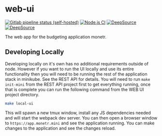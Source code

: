 # web-ui

[![Gitlab pipeline status (self-hosted)](https://img.shields.io/gitlab/pipeline/monetr/web-ui/main?gitlab_url=https%3A%2F%2Fgitlab.elliotcourant.dev%2Fgithub.com&logo=gitlab)](https://gitlab.elliotcourant.dev/github.com/monetr/web-ui/-/pipelines)
[![Node.js CI](https://github.com/monetr/web-ui/actions/workflows/node.js.yml/badge.svg)](https://github.com/monetr/web-ui/actions/workflows/node.js.yml)
[![DeepSource](https://deepsource.io/gh/monetr/web-ui.svg/?label=active+issues&show_trend=true&token=xHI8Ef6A6rr1C_LlJ_sxzPzR)](https://deepsource.io/gh/monetr/web-ui/?ref=repository-badge)
[![DeepSource](https://deepsource.io/gh/monetr/web-ui.svg/?label=resolved+issues&show_trend=true&token=xHI8Ef6A6rr1C_LlJ_sxzPzR)](https://deepsource.io/gh/monetr/web-ui/?ref=repository-badge)

The web app for the budgeting application monetr.

## Developing Locally

Developing locally on it's own has no additional requirements outside of node. However if you want to run the UI locally
and use its entire functionality then you will need to be running the rest of the application stack in minikube. See the
REST API for details. You will need to run `make init-mini` from the REST API project first to get everything running,
once that is complete you can run the following command from the WEB UI project directory.

```bash
make local-ui
```

This will spawn a new tmux window, install any JS dependencies needed and will start the webpack dev server. You can
then open a browser window to `https://app.monetr.mini` and see the application running. You can make changes to the
application and see the changes reload.

